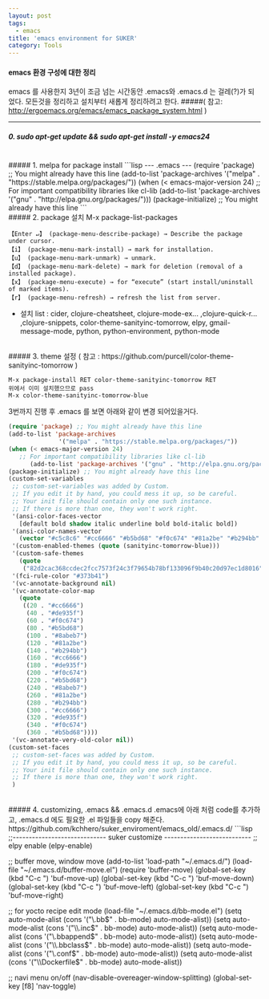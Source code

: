```yaml
---
layout: post
tags:
  - emacs
title: 'emacs environment for SUKER'
category: Tools
---
```

#### emacs 환경 구성에 대한 정리

emacs 를 사용한지 3년이 조금 넘는 시간동안 .emacs와 .emacs.d 는 걸레(?)가 되었다.
모든것을 정리하고 설치부터 새롭게 정리하려고 한다.
#####( 참고: http://ergoemacs.org/emacs/emacs_package_system.html )

---

##### 0. sudo apt-get update && sudo apt-get install -y emacs24
<br>
##### 1. melpa for package install
```lisp
--- .emacs ---
(require 'package) ;; You might already have this line
(add-to-list 'package-archives
        '("melpa" . "https://stable.melpa.org/packages/"))
(when (< emacs-major-version 24)  ;; For important compatibility libraries like cl-lib
        (add-to-list 'package-archives '("gnu" . "http://elpa.gnu.org/packages/")))
(package-initialize) ;; You might already have this line
```
<br>
##### 2. package 설치
	M-x package-list-packages
	
	【Enter ↵】 (package-menu-describe-package) → Describe the package under cursor.
	【i】 (package-menu-mark-install) → mark for installation.
	【u】 (package-menu-mark-unmark) → unmark.
	【d】 (package-menu-mark-delete) → mark for deletion (removal of a installed package).
	【x】 (package-menu-execute) → for “execute” (start install/uninstall of marked items).
	【r】 (package-menu-refresh) → refresh the list from server.

* 설치 list : cider, clojure-cheatsheet, clojure-mode-ex... ,clojure-quick-r... ,clojure-snippets, color-theme-sanityinc-tomorrow, elpy, gmail-message-mode, python, python-environment, python-mode

<br>
##### 3. theme 설정
( 참고 : https://github.com/purcell/color-theme-sanityinc-tomorrow )

	M-x package-install RET color-theme-sanityinc-tomorrow RET
	위에서 이미 설치했으므로 pass 
	M-x color-theme-sanityinc-tomorrow-blue

3번까지 진행 후 .emacs 를 보면 아래와 같이 변경 되어있을거다.
```lisp
(require 'package) ;; You might already have this line
(add-to-list 'package-archives
              '("melpa" . "https://stable.melpa.org/packages/"))
(when (< emacs-major-version 24)
   ;; For important compatibility libraries like cl-lib
      (add-to-list 'package-archives '("gnu" . "http://elpa.gnu.org/packages/")))
(package-initialize) ;; You might already have this line
(custom-set-variables
 ;; custom-set-variables was added by Custom.
 ;; If you edit it by hand, you could mess it up, so be careful.
 ;; Your init file should contain only one such instance.
 ;; If there is more than one, they won't work right.
 '(ansi-color-faces-vector
   [default bold shadow italic underline bold bold-italic bold])
 '(ansi-color-names-vector
   (vector "#c5c8c6" "#cc6666" "#b5bd68" "#f0c674" "#81a2be" "#b294bb" "#8abeb7" "#373b41"))
 '(custom-enabled-themes (quote (sanityinc-tomorrow-blue)))
 '(custom-safe-themes
   (quote
    ("82d2cac368ccdec2fcc7573f24c3f79654b78bf133096f9b40c20d97ec1d8016" "06f0b439b62164c6f8f84fdda32b62fb50b6d00e8b01c2208e55543a6337433a" default)))
 '(fci-rule-color "#373b41")
 '(vc-annotate-background nil)
 '(vc-annotate-color-map
   (quote
    ((20 . "#cc6666")
     (40 . "#de935f")
     (60 . "#f0c674")
     (80 . "#b5bd68")
     (100 . "#8abeb7")
     (120 . "#81a2be")
     (140 . "#b294bb")
     (160 . "#cc6666")
     (180 . "#de935f")
     (200 . "#f0c674")
     (220 . "#b5bd68")
     (240 . "#8abeb7")
     (260 . "#81a2be")
     (280 . "#b294bb")
     (300 . "#cc6666")
     (320 . "#de935f")
     (340 . "#f0c674")
     (360 . "#b5bd68"))))
 '(vc-annotate-very-old-color nil))
(custom-set-faces
 ;; custom-set-faces was added by Custom.
 ;; If you edit it by hand, you could mess it up, so be careful.
 ;; Your init file should contain only one such instance.
 ;; If there is more than one, they won't work right.
 )
```
<br>
##### 4. customizing, .emacs &&  .emacs.d
.emacs에 아래 처럼 code를 추가하고, .emacs.d 에도 필요한 .el 파일들을 copy 해준다.
 https://github.com/kchhero/suker_enviroment/emacs_old/.emacs.d/
```lisp
;;----------------------------- suker customize ---------------------------
;; elpy enable
(elpy-enable)

;; buffer move, window move
(add-to-list 'load-path "~/.emacs.d/")
(load-file "~/.emacs.d/buffer-move.el")
(require 'buffer-move)
(global-set-key (kbd "C-c <up>")     'buf-move-up)
(global-set-key (kbd "C-c <down>")   'buf-move-down)
(global-set-key (kbd "C-c <left>")   'buf-move-left)
(global-set-key (kbd "C-c <right>")  'buf-move-right)

;; for yocto recipe edit mode 
(load-file "~/.emacs.d/bb-mode.el")
(setq auto-mode-alist (cons '("\\.bb$" . bb-mode) auto-mode-alist))
(setq auto-mode-alist (cons '("\\.inc$" . bb-mode) auto-mode-alist))
(setq auto-mode-alist (cons '("\\.bbappend$" . bb-mode) auto-mode-alist))
(setq auto-mode-alist (cons '("\\.bbclass$" . bb-mode) auto-mode-alist))
(setq auto-mode-alist (cons '("\\.conf$" . bb-mode) auto-mode-alist))
(setq auto-mode-alist (cons '("\\Dockerfile$" . bb-mode) auto-mode-alist))

;; navi menu on/off
(nav-disable-overeager-window-splitting)
(global-set-key [f8] 'nav-toggle)

```